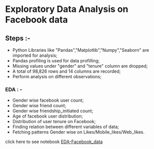 # Exploratory Data Analysis on Facebook data

## Steps  :-

- Python Libraries like "Pandas","Matplotlib","Numpy","Seaborn" are imported for analysis;
- Pandas profiling is used for data profilling;
- Missing values under "gender" and "tenure" column are dropped;
- A total of 98,826 rows and 14 columns are recorded;
- Perform analysis on different observations;

### EDA : - 

- Gender wise facebook user count;
- Gender wise friend count;
- Gender wise friendship_initiated count;
- Age of facebook user distribution;
- Distribution of user tenure on Facebook;
- Finding relation between different variables of data;
- Fetching patterns Gender wise on Likes/Mobile_likes/Web_likes.

click here to see notebook [EDA-Facebook_data](http://https://github.com/tousef097/EDA-Facebook-data/blob/main/Facebook%20Project.ipynb "EDA-Facebook_data")
